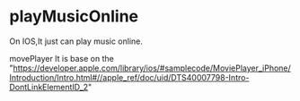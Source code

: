 playMusicOnline
===============
On IOS,It just can play music  online.



movePlayer 
It is base on the "https://developer.apple.com/library/ios/#samplecode/MoviePlayer_iPhone/Introduction/Intro.html#//apple_ref/doc/uid/DTS40007798-Intro-DontLinkElementID_2"
